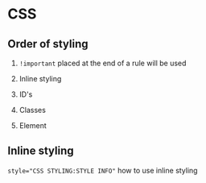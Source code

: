 # CSS

## Order of styling 

1. `!important` placed at the end of a rule will be used

2. Inline styling

3. ID's

4. Classes

5. Element

## Inline styling

`style="CSS STYLING:STYLE INFO"` how to use inline styling